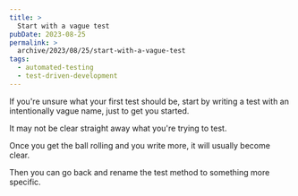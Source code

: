 ```yaml
---
title: >
  Start with a vague test
pubDate: 2023-08-25
permalink: >
  archive/2023/08/25/start-with-a-vague-test
tags:
  - automated-testing
  - test-driven-development
---
```


If you're unsure what your first test should be, start by writing a test with an intentionally vague name, just to get you started.

It may not be clear straight away what you're trying to test.

Once you get the ball rolling and you write more, it will usually become clear.

Then you can go back and rename the test method to something more specific.
